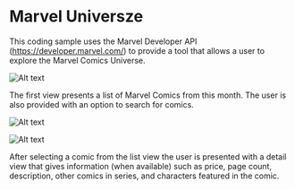 # Marvel Universze

This coding sample uses the Marvel Developer API (https://developer.marvel.com/) to provide a tool that allows a user to explore the Marvel Comics Universe. 


![Alt text](https://i.imgur.com/FRrCNT6l.jpg)

The first view presents a list of Marvel Comics from this month. The user is also provided with an option to search for comics. 

![Alt text](https://i.imgur.com/jh2kYS8l.jpg)

![Alt text](https://i.imgur.com/5H5tRBNl.jpg)

After selecting a comic from the list view the user is presented with a detail view that gives information (when available) such as price, page count, description, other comics in series, and characters featured in the comic. 

